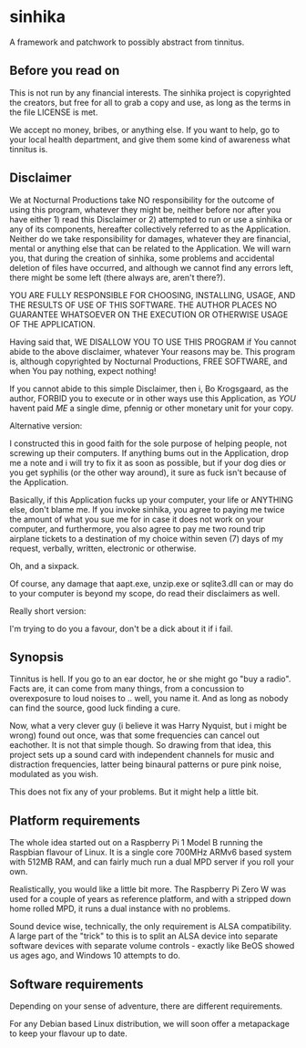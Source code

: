 # sinhika

A framework and patchwork to possibly abstract from tinnitus.

## Before you read on

This is not run by any financial interests. The sinhika project is copyrighted the creators, but free for all to grab a copy and use, as long as the terms in the file LICENSE is met.

We accept no money, bribes, or anything else. If you want to help, go to your local health department, and give them some kind of awareness what tinnitus is.

## Disclaimer

We at Nocturnal Productions take NO responsibility for the outcome of using this program, whatever they might be, neither before nor after you have either 1) read this Disclaimer or 2) attempted to run or use a sinhika or any of its components, hereafter collectively referred to as the Application. Neither do we take responsibility for damages, whatever they are financial, mental or anything else that can be related to the Application. We will warn you, that during the creation of sinhika, some problems and accidental deletion of files have occurred, and although we cannot find any errors left, there might be some left (there always are, aren't there?).

YOU ARE FULLY RESPONSIBLE FOR CHOOSING, INSTALLING, USAGE, AND THE RESULTS OF USE OF THIS SOFTWARE. THE AUTHOR PLACES NO GUARANTEE WHATSOEVER ON THE EXECUTION OR OTHERWISE USAGE OF THE APPLICATION.

Having said that, WE DISALLOW YOU TO USE THIS PROGRAM if You cannot abide to the above disclaimer, whatever Your reasons may be. This program is, although copyrighted by Nocturnal Productions, FREE SOFTWARE, and when You pay nothing, expect nothing!

If you cannot abide to this simple Disclaimer, then i, Bo Krogsgaard, as the author, FORBID you to execute or in other ways use this Application, as *YOU* havent paid *ME* a single dime, pfennig or other monetary unit for your copy.

Alternative version:

I constructed this in good faith for the sole purpose of helping people, not screwing up their computers. If anything bums out in the Application, drop me a note and i will try to fix it as soon as possible, but if your dog dies or you get syphilis (or the other way around), it sure as fuck isn't because of the Application.

Basically, if this Application fucks up your computer, your life or ANYTHING else, don't blame me. If you invoke sinhika, you agree to paying me twice the amount of what you sue me for in case it does not work on your computer, and furthermore, you also agree to pay me two round trip airplane tickets to a destination of my choice within seven (7) days of my request, verbally, written, electronic or otherwise.

Oh, and a sixpack.

Of course, any damage that aapt.exe, unzip.exe or sqlite3.dll can or may do to your computer is beyond my scope, do read their disclaimers as well.

Really short version:

I'm trying to do you a favour, don't be a dick about it if i fail.

## Synopsis

Tinnitus is hell. If you go to an ear doctor, he or she might go "buy a radio". Facts are, it can come from many things, from a concussion to overexposure to loud noises to .. well, you name it. And as long as nobody can find the source, good luck finding a cure.

Now, what a very clever guy (i believe it was Harry Nyquist, but i might be wrong) found out once, was that some frequencies can cancel out eachother. It is not that simple though. So drawing from that idea, this project sets up a sound card with independent channels for music and distraction frequencies, latter being binaural patterns or pure pink noise, modulated as you wish.

This does not fix any of your problems. But it might help a little bit.

## Platform requirements

The whole idea started out on a Raspberry Pi 1 Model B running the Raspbian flavour of Linux. It is a single core 700MHz ARMv6 based system with 512MB RAM, and can fairly much run a dual MPD server if you roll your own.

Realistically, you would like a little bit more. The Raspberry Pi Zero W was used for a couple of years as reference platform, and with a stripped down home rolled MPD, it runs a dual instance with no problems.

Sound device wise, technically, the only requirement is ALSA compatibility. A large part of the "trick" to this is to split an ALSA device into separate software devices with separate volume controls - exactly like BeOS showed us ages ago, and Windows 10 attempts to do.

## Software requirements

Depending on your sense of adventure, there are different requirements.

For any Debian based Linux distribution, we will soon offer a metapackage to keep your flavour up to date.
